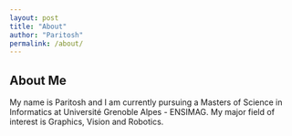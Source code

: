 ```yaml
---
layout: post
title: "About"
author: "Paritosh"
permalink: /about/
---
```


## About Me

My name is Paritosh and I am currently pursuing a Masters of Science in Informatics at Université Grenoble Alpes - ENSIMAG. My major field of interest is Graphics, Vision and Robotics.
